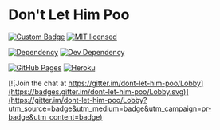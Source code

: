 # Don't Let Him Poo

[![Custom Badge](https://img.shields.io/badge/Author-Abhijit%20Kar-brightgreen.svg?style=flat)](http://www.abhijit-kar.com/)
[![MIT licensed](https://img.shields.io/badge/Licence-MIT-blue.svg?style=flat)](https://opensource.org/licenses/mit-license.php)  

[![Dependency](https://david-dm.org/abhijit-kar/dont-let-him-poo.svg?style=flat)](https://david-dm.org/abhijit-kar/dont-let-him-poo)
[![Dev Dependency](https://david-dm.org/abhijit-kar/dont-let-him-poo/dev-status.svg?style=flat)](https://david-dm.org/abhijit-kar/dont-let-him-poo?type=dev)  

[![GitHub Pages](https://img.shields.io/badge/Server-GitHub%20Pages-brightgreen.svg?style=flat)](http://www.abhijit-kar.com/dont-let-him-poo/)
[![Heroku](https://img.shields.io/badge/Server-Heroku-brightgreen.svg?style=flat)](https://dont-letim.herokuapp.com/)  

[![Join the chat at https://gitter.im/dont-let-him-poo/Lobby](https://badges.gitter.im/dont-let-him-poo/Lobby.svg)](https://gitter.im/dont-let-him-poo/Lobby?utm_source=badge&utm_medium=badge&utm_campaign=pr-badge&utm_content=badge)

